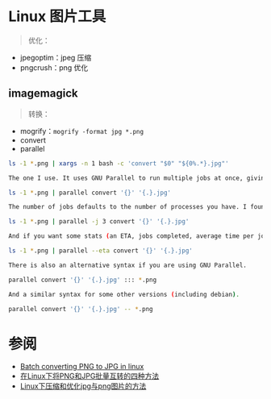 # Linux 图片工具

> 优化：

+ jpegoptim：jpeg 压缩
+ pngcrush：png 优化

## imagemagick

> 转换：

+ mogrify：`mogrify -format jpg *.png`
+ convert
+ parallel

```Bash
ls -1 *.png | xargs -n 1 bash -c 'convert "$0" "${0%.*}.jpg"'

The one I use. It uses GNU Parallel to run multiple jobs at once, giving you a performance boost. It is installed by default on many systems and is almost definitely in your repo (it is a good program to have around).

ls -1 *.png | parallel convert '{}' '{.}.jpg'

The number of jobs defaults to the number of processes you have. I found better CPU usage using 3 jobs on my dual-core system.

ls -1 *.png | parallel -j 3 convert '{}' '{.}.jpg'

And if you want some stats (an ETA, jobs completed, average time per job...)

ls -1 *.png | parallel --eta convert '{}' '{.}.jpg'

There is also an alternative syntax if you are using GNU Parallel.

parallel convert '{}' '{.}.jpg' ::: *.png

And a similar syntax for some other versions (including debian).

parallel convert '{}' '{.}.jpg' -- *.png
```

# 参阅

+ [Batch converting PNG to JPG in linux](https://superuser.com/questions/71028/batch-converting-png-to-jpg-in-linux)
+ [在Linux下将PNG和JPG批量互转的四种方法](https://blog.csdn.net/qq_36801146/article/details/53692635)
+ [Linux下压缩和优化jpg与png图片的方法](https://www.jb51.net/LINUXjishu/413137.html)


